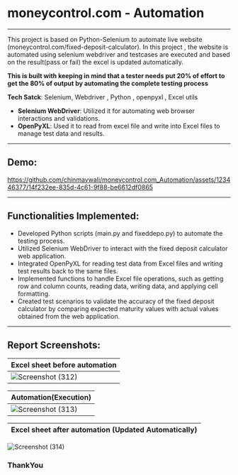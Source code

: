 # moneycontrol.com - Automation
-------

This project is based on Python-Selenium to automate live website (moneycontrol.com/fixed-deposit-calculator). In this project , the website is automated using selenium webdriver and testcases are executed and based on the result(pass or fail) the excel is updated automatically.
 
**This is built with keeping in mind that a tester needs put 20% of effort to get the 80% of output by automating the complete testing process**

**Tech Satck**: Selenium, Webdriver ,  Python , openpyxl ,  Excel utils
- **Selenium WebDriver**: Utilized it for automating web browser interactions and validations.
- **OpenPyXL**: Used it to read from excel file and write into Excel files to manage test data and results.

-------------
 
## Demo:
https://github.com/chinmaywali/moneycontrol.com_Automation/assets/123446377/14f232ee-835d-4c61-9f88-be6612df0865

----------

## Functionalities Implemented:
- Developed Python scripts (main.py and fixeddepo.py) to automate the testing process.
- Utilized Selenium WebDriver to interact with the fixed deposit calculator web application.
- Integrated OpenPyXL for reading test data from Excel files and writing test results back to the same files.
- Implemented functions to handle Excel file operations, such as getting row and column counts, reading data, writing data, and applying cell formatting.
- Created test scenarios to validate the accuracy of the fixed deposit calculator by comparing expected maturity values with actual values obtained from the web application.


-----
## Report Screenshots:

| Excel sheet before automation |
| ------- |
| ![Screenshot (312)](https://github.com/chinmaywali/moneycontrol.com_Automation/assets/123446377/2d04fee9-d5b7-4eaf-ab53-897b40626a4e) |


| Automation(Execution) |
| ------- |
| ![Screenshot (313)](https://github.com/chinmaywali/moneycontrol.com_Automation/assets/123446377/14840652-1986-47d5-83f4-1c4027089219) |


| Excel sheet after automation (Updated Automatically)|
| ------- |
![Screenshot (314)](https://github.com/chinmaywali/moneycontrol.com_Automation/assets/123446377/3f708dff-eea1-4e18-9290-214d1b25c156)

### ThankYou


















